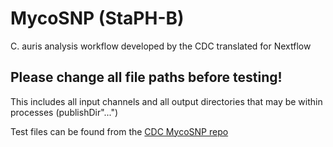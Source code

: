 # MycoSNP (StaPH-B)

C. auris analysis workflow developed by the CDC translated for Nextflow

## Please change all file paths before testing!

This includes all input channels and all output directories that may be within processes (publishDir"...")

Test files can be found from the [CDC MycoSNP repo](https://github.com/CDCgov/mycosnp/tree/master/demo)
